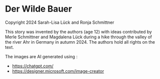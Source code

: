 # Der Wilde Bauer

Copyright 2024 Sarah-Lisa Lück and Ronja Schmittner

This story was invented by the authors (age 12) with ideas contributed by Merle Schmittner and Magdalena Lück during a hike through the valley of the river Ahr in Germany in autumn 2024.
The authors hold all rights on the text.

The images are AI generated using :
- https://chatgpt.com/ 
- https://designer.microsoft.com/image-creator


